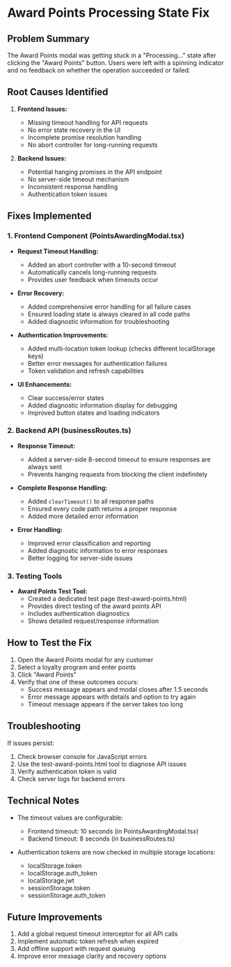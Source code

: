 # Award Points Processing State Fix

## Problem Summary

The Award Points modal was getting stuck in a "Processing..." state after clicking the "Award Points" button. Users were left with a spinning indicator and no feedback on whether the operation succeeded or failed.

## Root Causes Identified

1. **Frontend Issues:**
   - Missing timeout handling for API requests
   - No error state recovery in the UI
   - Incomplete promise resolution handling
   - No abort controller for long-running requests

2. **Backend Issues:**
   - Potential hanging promises in the API endpoint
   - No server-side timeout mechanism
   - Inconsistent response handling
   - Authentication token issues

## Fixes Implemented

### 1. Frontend Component (PointsAwardingModal.tsx)

- **Request Timeout Handling:**
  - Added an abort controller with a 10-second timeout
  - Automatically cancels long-running requests
  - Provides user feedback when timeouts occur

- **Error Recovery:**
  - Added comprehensive error handling for all failure cases
  - Ensured loading state is always cleared in all code paths
  - Added diagnostic information for troubleshooting

- **Authentication Improvements:**
  - Added multi-location token lookup (checks different localStorage keys)
  - Better error messages for authentication failures
  - Token validation and refresh capabilities

- **UI Enhancements:**
  - Clear success/error states
  - Added diagnostic information display for debugging
  - Improved button states and loading indicators

### 2. Backend API (businessRoutes.ts)

- **Response Timeout:**
  - Added a server-side 8-second timeout to ensure responses are always sent
  - Prevents hanging requests from blocking the client indefinitely

- **Complete Response Handling:**
  - Added `clearTimeout()` to all response paths
  - Ensured every code path returns a proper response
  - Added more detailed error information

- **Error Handling:**
  - Improved error classification and reporting
  - Added diagnostic information to error responses
  - Better logging for server-side issues

### 3. Testing Tools

- **Award Points Test Tool:**
  - Created a dedicated test page (test-award-points.html)
  - Provides direct testing of the award points API
  - Includes authentication diagnostics
  - Shows detailed request/response information

## How to Test the Fix

1. Open the Award Points modal for any customer
2. Select a loyalty program and enter points
3. Click "Award Points"
4. Verify that one of these outcomes occurs:
   - Success message appears and modal closes after 1.5 seconds
   - Error message appears with details and option to try again
   - Timeout message appears if the server takes too long

## Troubleshooting

If issues persist:

1. Check browser console for JavaScript errors
2. Use the test-award-points.html tool to diagnose API issues
3. Verify authentication token is valid
4. Check server logs for backend errors

## Technical Notes

- The timeout values are configurable:
  - Frontend timeout: 10 seconds (in PointsAwardingModal.tsx)
  - Backend timeout: 8 seconds (in businessRoutes.ts)

- Authentication tokens are now checked in multiple storage locations:
  - localStorage.token
  - localStorage.auth_token
  - localStorage.jwt
  - sessionStorage.token
  - sessionStorage.auth_token

## Future Improvements

1. Add a global request timeout interceptor for all API calls
2. Implement automatic token refresh when expired
3. Add offline support with request queuing
4. Improve error message clarity and recovery options 